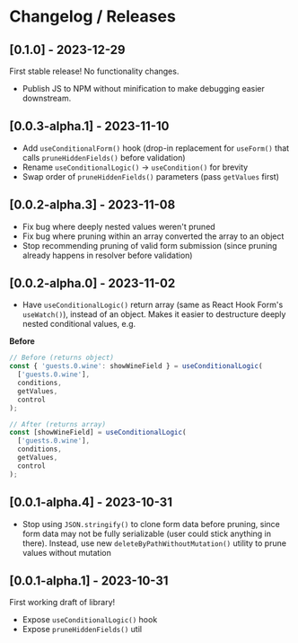 # Changelog / Releases

## [0.1.0] - 2023-12-29

First stable release! No functionality changes.

- Publish JS to NPM without minification to make debugging easier downstream.

## [0.0.3-alpha.1] - 2023-11-10

- Add `useConditionalForm()` hook (drop-in replacement for `useForm()` that calls `pruneHiddenFields()` before validation)
- Rename `useConditionalLogic()` -> `useCondition()` for brevity
- Swap order of `pruneHiddenFields()` parameters (pass `getValues` first)

## [0.0.2-alpha.3] - 2023-11-08

- Fix bug where deeply nested values weren't pruned
- Fix bug where pruning within an array converted the array to an object
- Stop recommending pruning of valid form submission (since pruning already happens in resolver before validation)

## [0.0.2-alpha.0] - 2023-11-02

- Have `useConditionalLogic()` return array (same as React Hook Form's `useWatch()`), instead of an object. Makes it easier to destructure deeply nested conditional values, e.g.

**Before**

```ts
// Before (returns object)
const { 'guests.0.wine': showWineField } = useConditionalLogic(
  ['guests.0.wine'],
  conditions,
  getValues,
  control
);

// After (returns array)
const [showWineField] = useConditionalLogic(
  ['guests.0.wine'],
  conditions,
  getValues,
  control
);
```

## [0.0.1-alpha.4] - 2023-10-31

- Stop using `JSON.stringify()` to clone form data before pruning, since form data may not be fully serializable (user could stick anything in there).
  Instead, use new `deleteByPathWithoutMutation()` utility to prune values without mutation

## [0.0.1-alpha.1] - 2023-10-31

First working draft of library!

- Expose `useConditionalLogic()` hook
- Expose `pruneHiddenFields()` util
